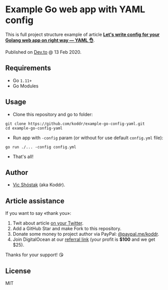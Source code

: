 # Example Go web app with YAML config

This is full project structure example of article **[Let's write config for your Golang web app on right way — YAML 👌](https://dev.to/koddr/let-s-write-config-for-your-golang-web-app-on-right-way-yaml-5ggp)**.

Published on [Dev.to](https://dev.to/koddr/let-s-write-config-for-your-golang-web-app-on-right-way-yaml-5ggp) @ 13 Feb 2020.

## Requirements

- Go `1.11+`
- Go Modules

## Usage

- Clone this repository and go to folder:

```console
git clone https://github.com/koddr/example-go-config-yaml.git
cd example-go-config-yaml
```

- Run app with `-config` param (or without for use default `config.yml` file):

```console
go run ./... -config config.yml
```

- That's all!

## Author

- [Vic Shóstak](https://github.com/koddr) (aka Koddr).

## Article assistance

If you want to say «thank you»:

1. Twit about article [on your Twitter](https://twitter.com/intent/tweet?text=Let%27s%20write%20config%20for%20your%20Golang%20web%20app%20on%20right%20way%20%E2%80%94%20YAML%20%F0%9F%91%8C%20https%3A%2F%2Fdev.to%2Fkoddr%2Flet-s-write-config-for-your-golang-web-app-on-right-way-yaml-5ggp).
2. Add a GitHub Star and make Fork to this repository.
3. Donate some money to project author via PayPal: [@paypal.me/koddr](https://paypal.me/koddr?locale.x=en_EN).
4. Join DigitalOcean at our [referral link](https://m.do.co/c/b41859fa9b6e) (your profit is **\$100** and we get \$25).

Thanks for your support! 😘

## License

MIT
